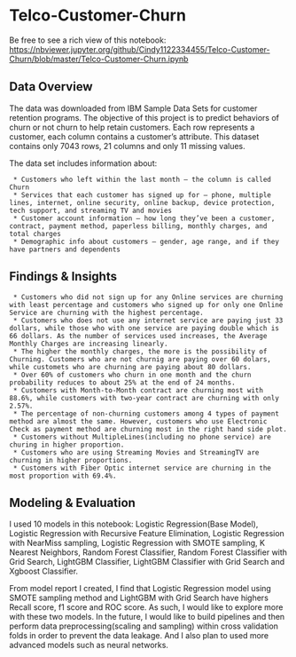 # Telco-Customer-Churn
Be free to see a rich view of this notebook: 
https://nbviewer.jupyter.org/github/Cindy1122334455/Telco-Customer-Churn/blob/master/Telco-Customer-Churn.ipynb

## Data Overview
The data was downloaded from IBM Sample Data Sets for customer retention programs. The objective of this project is to predict behaviors of churn or not churn to help retain customers. Each row represents a customer, each column contains a customer’s attribute.
This dataset contains only 7043 rows, 21 columns and only 11 missing values.

The data set includes information about:

     * Customers who left within the last month – the column is called Churn
     * Services that each customer has signed up for – phone, multiple lines, internet, online security, online backup, device protection, tech support, and streaming TV and movies
     * Customer account information – how long they’ve been a customer, contract, payment method, paperless billing, monthly charges, and total charges
     * Demographic info about customers – gender, age range, and if they have partners and dependents

## Findings & Insights 
     * Customers who did not sign up for any Online services are churning with least percentage and customers who signed up for only one Online Service are churning with the highest percentage.
     * Customers who does not use any internet service are paying just 33 dollars, while those who with one service are paying double which is 66 dollars. As the number of services used increases, the Average Monthly Charges are increasing linearly.
     * The higher the monthly charges, the more is the possibility of Churning. Customers who are not churnig are paying over 60 dolars, while customets who are churning are paying about 80 dollars.
     * Over 60% of customers who churn in one month and the churn probability reduces to about 25% at the end of 24 months.
     * Customers with Month-to-Month contract are churning most with 88.6%, while customers with two-year contract are churning with only 2.57%.
     * The percentage of non-churning customers among 4 types of payment method are almost the same. However, customers who use Electronic Check as payment method are churning most in the right hand side plot.
     * Customers without MultipleLines(including no phone service) are churing in higher proportion.
     * Customers who are using Streaming Movies and StreamingTV are churning in higher proportions.
     * Customers with Fiber Optic internet service are churning in the most proportion with 69.4%.
     
## Modeling & Evaluation
I used 10 models in this notebook: Logistic Regression(Base Model), Logistic Regression with Recursive Feature Elimination, Logistic Regression with NearMiss sampling, Logistic Regression with SMOTE sampling, K Nearest Neighbors, Random Forest Classifier, Random Forest Classifier with Grid Search, LightGBM Classifier, LightGBM Classifier with Grid Search and Xgboost Classifier.

From model report I created, I find that Logistic Regression model using SMOTE sampling method and LightGBM with Grid Search have highers Recall score, f1 score and ROC score. As such, I would like to explore more with these two models.
In the future, I would like to build pipelines and then perform data preprocessing(scaling and sampling) within cross validation folds in order to prevent the data leakage. And I also plan to used more advanced models such as neural networks.
